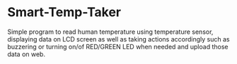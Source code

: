 # Smart-Temp-Taker
Simple program to read human temperature using temperature sensor, displaying data on LCD screen  as well as taking actions accordingly such as buzzering or turning on/of RED/GREEN LED when needed and upload those data on web.
